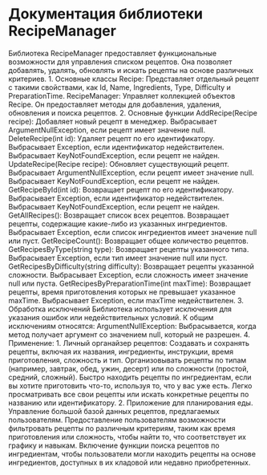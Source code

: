 <h1>Документация библиотеки RecipeManager</h1>
Библиотека RecipeManager предоставляет функциональные возможности для управления списком рецептов. Она позволяет добавлять, удалять, обновлять и искать рецепты на основе различных критериев.
1.	Основные классы
Recipe: Представляет отдельный рецепт с такими свойствами, как Id, Name, Ingredients, Type, Difficulty и PreparationTime.
RecipeManager: Управляет коллекцией объектов Recipe. Он предоставляет методы для добавления, удаления, обновления и поиска рецептов.
2.	Основные функции
AddRecipe(Recipe recipe): Добавляет новый рецепт в менеджер. Выбрасывает ArgumentNullException, если рецепт имеет значение null.
DeleteRecipe(int id): Удаляет рецепт по его идентификатору. Выбрасывает Exception, если идентификатор недействителен. Выбрасывает KeyNotFoundException, если рецепт не найден.
UpdateRecipe(Recipe recipe): Обновляет существующий рецепт. Выбрасывает ArgumentNullException, если рецепт имеет значение null. Выбрасывает KeyNotFoundException, если рецепт не найден.
GetRecipeById(int id): Возвращает рецепт по его идентификатору. Выбрасывает Exception, если идентификатор недействителен. Выбрасывает KeyNotFoundException, если рецепт не найден.
GetAllRecipes(): Возвращает список всех рецептов.
Возвращает рецепты, содержащие какие-либо из указанных ингредиентов. Выбрасывает Exception, если список ингредиентов имеет значение null или пуст.
GetRecipeCount(): Возвращает общее количество рецептов.
GetRecipesByType(string type): Возвращает рецепты указанного типа. Выбрасывает Exception, если тип имеет значение null или пуст.
GetRecipesByDifficulty(string difficulty): Возвращает рецепты указанной сложности. Выбрасывает Exception, если сложность имеет значение null или пуста.
GetRecipesByPreparationTime(int maxTime): Возвращает рецепты, время приготовления которых не превышает указанное maxTime. Выбрасывает Exception, если maxTime недействителен.
3.	Обработка исключений
Библиотека использует исключения для указания ошибок или недействительных условий. К общим исключениям относятся:
ArgumentNullException: Выбрасывается, когда метод получает аргумент со значением null, который не разрешен.
4.	Применение:
1.	Личный органайзер рецептов: 
Создавать и сохранять рецепты, включая их названия, ингредиенты, инструкции, время приготовления, сложность и тип.
Организовывать рецепты по типам (например, завтрак, обед, ужин, десерт) или по сложности (простой, средний, сложный).
Быстро находить рецепты по ингредиентам, если вы хотите приготовить что-то, используя то, что у вас уже есть.
Легко просматривать все свои рецепты или искать конкретные рецепты по названию или идентификатору.
2.	Приложение для планирования еды. 
Управление большой базой данных рецептов, предлагаемых пользователям.
Предоставление пользователям возможности фильтровать рецепты по различным критериям, таким как время приготовления или сложность, чтобы найти то, что соответствует их графику и навыкам.
Включение функции поиска рецептов по ингредиентам, чтобы пользователи могли находить рецепты на основе ингредиентов, доступных в их кладовой или недавно приобретенных.

